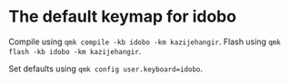 # The default keymap for idobo

Compile using `qmk compile -kb idobo -km kazijehangir`.
Flash using `qmk flash -kb idobo -km kazijehangir`.

Set defaults using `qmk config user.keyboard=idobo`.